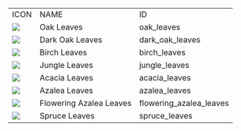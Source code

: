 <table>
	<tablebody>
		<tr>
			<td>ICON</td>
			<td>NAME</td>
			<td>ID</td>
		</tr>
		<tr>
			<td><img src="C:/Users/seese/Files/Projects/MC_datapacks/recipe_auto_manual/LemonTea_auto_recipes/output/mc_icon/decorations/leaves/oak_leaves.png"></td>
			<td>Oak Leaves</td>
			<td>oak_leaves</td>
		</tr>
		<tr>
			<td><img src="C:/Users/seese/Files/Projects/MC_datapacks/recipe_auto_manual/LemonTea_auto_recipes/output/mc_icon/decorations/leaves/dark_oak_leaves.png"></td>
			<td>Dark Oak Leaves</td>
			<td>dark_oak_leaves</td>
		</tr>
		<tr>
			<td><img src="C:/Users/seese/Files/Projects/MC_datapacks/recipe_auto_manual/LemonTea_auto_recipes/output/mc_icon/decorations/leaves/birch_leaves.png"></td>
			<td>Birch Leaves</td>
			<td>birch_leaves</td>
		</tr>
		<tr>
			<td><img src="C:/Users/seese/Files/Projects/MC_datapacks/recipe_auto_manual/LemonTea_auto_recipes/output/mc_icon/decorations/leaves/jungle_leaves.png"></td>
			<td>Jungle Leaves</td>
			<td>jungle_leaves</td>
		</tr>
		<tr>
			<td><img src="C:/Users/seese/Files/Projects/MC_datapacks/recipe_auto_manual/LemonTea_auto_recipes/output/mc_icon/decorations/leaves/acacia_leaves.png"></td>
			<td>Acacia Leaves</td>
			<td>acacia_leaves</td>
		</tr>
		<tr>
			<td><img src="C:/Users/seese/Files/Projects/MC_datapacks/recipe_auto_manual/LemonTea_auto_recipes/output/mc_icon/decorations/leaves/azalea_leaves.png"></td>
			<td>Azalea Leaves</td>
			<td>azalea_leaves</td>
		</tr>
		<tr>
			<td><img src="C:/Users/seese/Files/Projects/MC_datapacks/recipe_auto_manual/LemonTea_auto_recipes/output/mc_icon/decorations/leaves/flowering_azalea_leaves.png"></td>
			<td>Flowering Azalea Leaves</td>
			<td>flowering_azalea_leaves</td>
		</tr>
		<tr>
			<td><img src="C:/Users/seese/Files/Projects/MC_datapacks/recipe_auto_manual/LemonTea_auto_recipes/output/mc_icon/decorations/leaves/spruce_leaves.png"></td>
			<td>Spruce Leaves</td>
			<td>spruce_leaves</td>
		</tr>
	</tablebody>
</table>